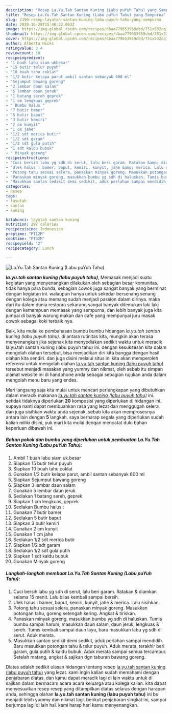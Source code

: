 ```yaml
---
description: "Resep La.Yu.Tah Santan Kuning (Labu puYuh Tahu) yang Sempurna"
title: "Resep La.Yu.Tah Santan Kuning (Labu puYuh Tahu) yang Sempurna"
slug: 2190-resep-layutah-santan-kuning-labu-puyuh-tahu-yang-sempurna
date: 2020-10-28T15:46:22.063Z
image: https://img-global.cpcdn.com/recipes/dbaa779653959cbd/751x532cq70/layutah-santan-kuning-labu-puyuh-tahu-foto-resep-utama.jpg
thumbnail: https://img-global.cpcdn.com/recipes/dbaa779653959cbd/751x532cq70/layutah-santan-kuning-labu-puyuh-tahu-foto-resep-utama.jpg
cover: https://img-global.cpcdn.com/recipes/dbaa779653959cbd/751x532cq70/layutah-santan-kuning-labu-puyuh-tahu-foto-resep-utama.jpg
author: Alberta Hicks
ratingvalue: 3.4
reviewcount: 10
recipeingredient:
- "1 buah labu siam ukbesar"
- "15 butir telur puyuh"
- "10 buah tahu coklat"
- "1/2 butir kelapa parut ambil santan sebanyak 600 ml"
- "Sejumput bawang goreng"
- "3 lembar daun salam"
- "5 lembar daun jeruk"
- "1 batang sereh geprek"
- "1 cm lengkuas geprek"
- " Bumbu halus "
- "7 butir bamer"
- "5 butir baput"
- "3 butir kemiri"
- "2 cm kunyit"
- "1 cm jahe"
- "1/2 sdt merica butir"
- "1/2 sdt garam"
- "1/2 sdt gula putih"
- "1 sdt kaldu bubuk"
- " Minyak goreng"
recipeinstructions:
- "Cuci bersih labu yg sdh di serut, lalu beri garam. Ratakan &amp; diamkan selama 15 menit. Lalu bilas kembali sampai bersih."
- "Ulek halus : bamer, baput, kemiri, kunyit, jahe &amp; merica. Lalu sisihkan."
- "Potong tahu sesuai selera, panaskan minyak goreng. Masukkan potongan tahu, goreng setengah kering. Angkat &amp; tiriskan."
- "Panaskan minyak goreng, masukkan bumbu yg sdh di haluskan. Tumis bumbu sampai harum, masukkan daun salam, daun jeruk, lengkuas &amp; sereh. Tumis kembali sampai daun layu, baru masukkan labu yg sdh di serut. Aduk merata."
- "Masukkan santan sedikit demi sedikit, aduk perlahan sampai mendidih. Baru masukkan potongan tahu &amp; telur puyuh. Aduk merata, terakhir beri garam, gula putih &amp; kaldu bubuk. Aduk merata sampai semua tercampur. Setelah matang, angkat &amp; sajikan dgn taburan bawang goreng."
categories:
- Resep
tags:
- layutah
- santan
- kuning

katakunci: layutah santan kuning 
nutrition: 297 calories
recipecuisine: Indonesian
preptime: "PT12M"
cooktime: "PT32M"
recipeyield: "2"
recipecategory: Lunch

---
```



![La.Yu.Tah Santan Kuning (Labu puYuh Tahu)](https://img-global.cpcdn.com/recipes/dbaa779653959cbd/751x532cq70/layutah-santan-kuning-labu-puyuh-tahu-foto-resep-utama.jpg)

<b><i>la.yu.tah santan kuning (labu puyuh tahu)</i></b>, Memasak menjadi suatu kegiatan yang menyenangkan dilakukan oleh sebagian besar komunitas. tidak hanya para bunda, sebagian cowok juga sangat banyak yang berminat dengan kegiatan ini. walaupun hanya untuk sekedar bersenang senang dengan kolega atau memang sudah menjadi passion dalam dirinya. maka dari itu dalam dunia restoran sekarang sangat banyak ditemukan laki laki dengan kemampuan memasak yang sempurna, dan lebih banyak juga kita jumpai di banyak warung makan dan cafe yang mempunyai juru masak cowok sebagai koki terbaik nya.



Baik, kita mulai ke pembahasan bumbu bumbu hidangan <i>la.yu.tah santan kuning (labu puyuh tahu)</i>. di antara rutinitas kita, mungkin akan terasa menyenangkan jika sejenak kita menyediakan sedikit waktu untuk meracik la.yu.tah santan kuning (labu puyuh tahu) ini. dengan kesuksesan kita dalam mengolah olahan tersebut, bisa menjadikan diri kita bangga dengan hasil olahan kita sendiri. dan juga disini melalui situs ini kita akan memperoleh referensi untuk mengolah olahan <u>la.yu.tah santan kuning (labu puyuh tahu)</u> tersebut menjadi masakan yang yummy dan nikmat, oleh sebab itu simpan alamat website ini di handphone anda sebagai sebagian rujukan anda dalam mengolah menu baru yang endes.


Mari langsung saja kita mulai untuk mencari perlengkapan yang dibutuhkan dalam meracik makanan <u><i>la.yu.tah santan kuning (labu puyuh tahu)</i></u> ini. setidak tidaknya diperlukan <b>20</b> komposisi yang diperlukan di hidangan ini. supaya nanti dapat membuahkan rasa yang lezat dan menggugah selera. dan juga sisihkan waktu anda sejenak, sebab kita akan memprosesnya antara lain dengan <b>5</b> langkah. saya berharap segala yang diperlukan sudah kalian miliki disini, yuk mari kita mulai dengan mencatat dulu bahan keperluan dibawah ini.

<!--inarticleads1-->

##### Bahan pokok dan bumbu yang diperlukan untuk pembuatan La.Yu.Tah Santan Kuning (Labu puYuh Tahu):

1. Ambil 1 buah labu siam uk.besar
1. Siapkan 15 butir telur puyuh
1. Siapkan 10 buah tahu coklat
1. Gunakan 1/2 butir kelapa parut, ambil santan sebanyak 600 ml
1. Siapkan Sejumput bawang goreng
1. Siapkan 3 lembar daun salam
1. Gunakan 5 lembar daun jeruk
1. Sediakan 1 batang sereh, geprek
1. Siapkan 1 cm lengkuas, geprek
1. Sediakan  Bumbu halus :
1. Gunakan 7 butir bamer
1. Sediakan 5 butir baput
1. Siapkan 3 butir kemiri
1. Gunakan 2 cm kunyit
1. Gunakan 1 cm jahe
1. Sediakan 1/2 sdt merica butir
1. Siapkan 1/2 sdt garam
1. Sediakan 1/2 sdt gula putih
1. Siapkan 1 sdt kaldu bubuk
1. Gunakan  Minyak goreng




<!--inarticleads2-->

##### Langkah-langkah membuat La.Yu.Tah Santan Kuning (Labu puYuh Tahu):

1. Cuci bersih labu yg sdh di serut, lalu beri garam. Ratakan &amp; diamkan selama 15 menit. Lalu bilas kembali sampai bersih.
1. Ulek halus : bamer, baput, kemiri, kunyit, jahe &amp; merica. Lalu sisihkan.
1. Potong tahu sesuai selera, panaskan minyak goreng. Masukkan potongan tahu, goreng setengah kering. Angkat &amp; tiriskan.
1. Panaskan minyak goreng, masukkan bumbu yg sdh di haluskan. Tumis bumbu sampai harum, masukkan daun salam, daun jeruk, lengkuas &amp; sereh. Tumis kembali sampai daun layu, baru masukkan labu yg sdh di serut. Aduk merata.
1. Masukkan santan sedikit demi sedikit, aduk perlahan sampai mendidih. Baru masukkan potongan tahu &amp; telur puyuh. Aduk merata, terakhir beri garam, gula putih &amp; kaldu bubuk. Aduk merata sampai semua tercampur. Setelah matang, angkat &amp; sajikan dgn taburan bawang goreng.




Diatas adalah sedikit ulasan hidangan tentang resep <u>la.yu.tah santan kuning (labu puyuh tahu)</u> yang lezat. kami ingin kalian sudah memahami dengan penjabaran diatas, dan kamu dapat meracik lagi di lain waktu untuk di sajikan dalam bermacam acara acara keluarga atau kolega kalian. kita dapat menyesuaikan resep resep yang ditampilkan diatas selaras dengan harapan anda, sehingga olahan <b>la.yu.tah santan kuning (labu puyuh tahu)</b> ini bs menjadi lebih yummy dan nikmat lagi. berikut penjabaran singkat ini, sampai berjumpa lagi di lain hal. kami harap hari kamu menyenangkan.
